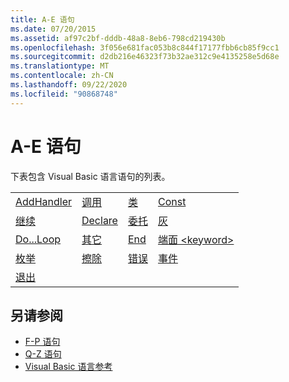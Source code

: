 ```yaml
---
title: A-E 语句
ms.date: 07/20/2015
ms.assetid: af97c2bf-dddb-48a8-8eb6-798cd219430b
ms.openlocfilehash: 3f056e681fac053b8c844f17177fbb6cb85f9cc1
ms.sourcegitcommit: d2db216e46323f73b32ae312c9e4135258e5d68e
ms.translationtype: MT
ms.contentlocale: zh-CN
ms.lasthandoff: 09/22/2020
ms.locfileid: "90868748"
---
```

# <a name="a-e-statements"></a>A-E 语句

下表包含 Visual Basic 语言语句的列表。  
  
|||||  
|---|---|---|---|  
|[AddHandler](addhandler-statement.md)|[调用](call-statement.md)|[类](class-statement.md)|[Const](const-statement.md)|  
|[继续](continue-statement.md)|[Declare](declare-statement.md)|[委托](delegate-statement.md)|[灰](dim-statement.md)|  
|[Do...Loop](do-loop-statement.md)|[其它](else-statement.md)|[End](end-statement.md)|[端面 \<keyword>](end-keyword-statement.md)|  
|[枚举](enum-statement.md)|[擦除](erase-statement.md)|[错误](error-statement.md)|[事件](event-statement.md)|  
|[退出](exit-statement.md)||||  
  
## <a name="see-also"></a>另请参阅

- [F-P 语句](f-p-statements.md)
- [Q-Z 语句](q-z-statements.md)
- [Visual Basic 语言参考](../index.md)
